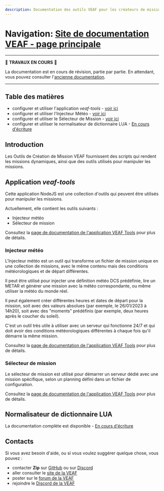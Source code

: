 ```yaml
---
description: Documentation des outils VEAF pour les créateurs de mission et les administrateurs de serveur
---
```


# Navigation: [Site de documentation VEAF - page principale](../index.md)

-----------------------------

🚧 **TRAVAUX EN COURS** 🚧

La documentation est en cours de révision, partie par partie.
En attendant, vous pouvez consulter l'[ancienne documentation](https://github.com/VEAF/VEAF-Mission-Creation-Tools/blob/master/old_documentation/_index.md).

-----------------------------

## Table des matières

- configurer et utiliser l'application *veaf-tools* - [voir ici](veaf-tools.md)
- configurer et utiliser l'Injecteur Météo - [voir ici](veaf-tools-weather-injector.md)
- configurer et utiliser le Sélecteur de Mission - [voir ici](veaf-tools-mission-selector.md)
- configurer et utiliser le normalisateur de dictionnaire LUA - [En cours d'écriture](./wip.md) <!--- TODO écrire la page -->

## Introduction

Les Outils de Création de Mission VEAF fournissent des scripts qui rendent les missions dynamiques, ainsi que des outils utilisés pour manipuler les missions.

## Application *veaf-tools*

Cette application NodeJS est une collection d'outils qui peuvent être utilisés pour manipuler les missions.

Actuellement, elle contient les outils suivants :

- Injecteur météo
- Sélecteur de mission

Consultez la [page de documentation de l'application VEAF Tools](veaf-tools.md) pour plus de détails.

### Injecteur météo

L'Injecteur météo est un outil qui transforme un fichier de mission unique en une collection de missions, avec le même contenu mais des conditions météorologiques et de départ différentes.

Il peut être utilisé pour injecter une définition météo DCS prédéfinie, lire un METAR et générer une mission avec la météo correspondante, ou même utiliser la météo du monde réel.

Il peut également créer différentes heures et dates de départ pour la mission, soit avec des valeurs absolues (par exemple, le 26/01/2023 à 14h20), soit avec des "moments" prédéfinis (par exemple, deux heures après le coucher du soleil).

C'est un outil très utile à utiliser avec un serveur qui fonctionne 24/7 et qui doit avoir des conditions météorologiques différentes à chaque fois qu'il démarre la même mission.

Consultez la [page de documentation de l'application VEAF Tools](veaf-tools.md) pour plus de détails.

### Sélecteur de mission

Le sélecteur de mission est utilisé pour démarrer un serveur dédié avec une mission spécifique, selon un planning défini dans un fichier de configuration.

Consultez la [page de documentation de l'application VEAF Tools](veaf-tools.md) pour plus de détails.

## Normalisateur de dictionnaire LUA

<!--- TODO écrire un résumé -->

La documentation complète est disponible - [En cours d'écriture](./wip.md) <!--- TODO écrire la page -->

## Contacts

Si vous avez besoin d'aide, ou si vous voulez suggérer quelque chose, vous pouvez :

- contacter **Zip** sur [GitHub][Zip on Github] ou sur [Discord][Zip on Discord]
- aller consulter le [site de la VEAF][VEAF website]
- poster sur le [forum de la VEAF][VEAF forum]
- rejoindre le [Discord de la VEAF][VEAF Discord]

[VEAF Discord]: https://www.veaf.org/discord
[Zip on Github]: https://github.com/davidp57
[Zip on Discord]: https://discordapp.com/users/421317390807203850
[VEAF website]: https://www.veaf.org
[VEAF forum]: https://www.veaf.org/forum